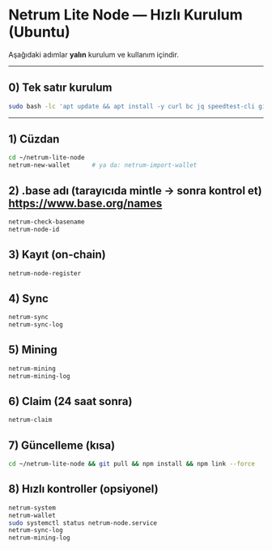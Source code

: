 # Netrum Lite Node — Hızlı Kurulum (Ubuntu)

Aşağıdaki adımlar **yalın** kurulum ve kullanım içindir.

---

## 0) Tek satır kurulum

```bash
sudo bash -lc 'apt update && apt install -y curl bc jq speedtest-cli git ca-certificates lsb-release build-essential python3 && curl -fsSL https://deb.nodesource.com/setup_20.x | bash - && apt remove -y libnode-dev 2>/dev/null || true; apt install -y nodejs && cd /root && if [ -d netrum-lite-node/.git ]; then cd netrum-lite-node && git reset --hard && git pull --ff-only; else git clone https://github.com/NetrumLabs/netrum-lite-node.git && cd netrum-lite-node; fi && rm -rf node_modules package-lock.json && npm install && npm link --force && (netrum --version || netrum | head -n 5)'
```

---

## 1) Cüzdan

```bash
cd ~/netrum-lite-node
netrum-new-wallet      # ya da: netrum-import-wallet
```

## 2) .base adı (tarayıcıda mintle → sonra kontrol et) https://www.base.org/names

```bash
netrum-check-basename
netrum-node-id
```

## 3) Kayıt (on-chain)

```bash
netrum-node-register
```

## 4) Sync

```bash
netrum-sync
netrum-sync-log
```

## 5) Mining

```bash
netrum-mining
netrum-mining-log
```

## 6) Claim (24 saat sonra)

```bash
netrum-claim
```

## 7) Güncelleme (kısa)

```bash
cd ~/netrum-lite-node && git pull && npm install && npm link --force
```

## 8) Hızlı kontroller (opsiyonel)

```bash
netrum-system
netrum-wallet
sudo systemctl status netrum-node.service
netrum-sync-log
netrum-mining-log
```

